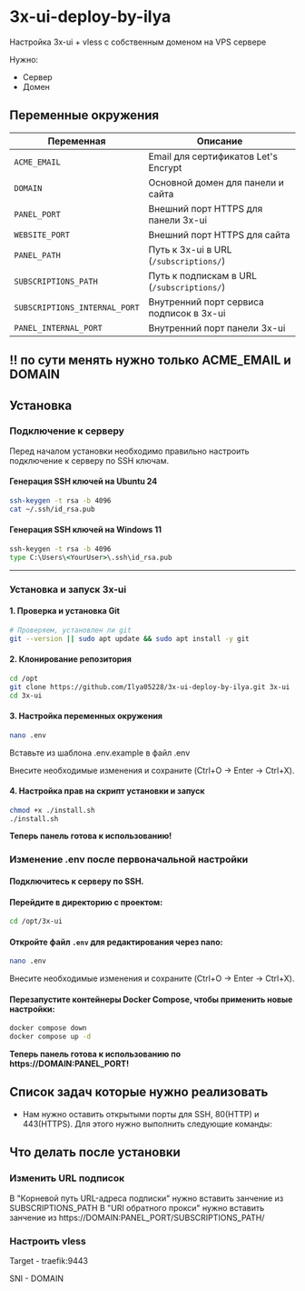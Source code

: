 # 3x-ui-deploy-by-ilya

Настройка 3x-ui + vless с собственным доменом на VPS сервере

Нужно:
- Сервер
- Домен
## Переменные окружения

| Переменная                   | Описание |
|-------------------------------|----------|
| `ACME_EMAIL`                  | Email для сертификатов Let's Encrypt |
| `DOMAIN`                      | Основной домен для панели и сайта |
| `PANEL_PORT`                  | Внешний порт HTTPS для панели 3x-ui |
| `WEBSITE_PORT`                | Внешний порт HTTPS для сайта |
| `PANEL_PATH`                  | Путь к 3x-ui в URL (`/subscriptions/`) |
| `SUBSCRIPTIONS_PATH`          | Путь к подпискам в URL (`/subscriptions/`) |
| `SUBSCRIPTIONS_INTERNAL_PORT` | Внутренний порт сервиса подписок в 3x-ui |
| `PANEL_INTERNAL_PORT`         | Внутренний порт панели 3x-ui |

!! по сути менять нужно только ACME_EMAIL и DOMAIN
---

## Установка

### Подключение к серверу

Перед началом установки необходимо правильно настроить подключение к серверу по SSH ключам.

#### Генерация SSH ключей на Ubuntu 24
```bash
ssh-keygen -t rsa -b 4096
cat ~/.ssh/id_rsa.pub
````

#### Генерация SSH ключей на Windows 11

```cmd
ssh-keygen -t rsa -b 4096
type C:\Users\<YourUser>\.ssh\id_rsa.pub
```

---

### Установка и запуск 3x-ui

#### 1. Проверка и установка Git

```bash
# Проверяем, установлен ли git
git --version || sudo apt update && sudo apt install -y git
```

#### 2. Клонирование репозитория

```bash
cd /opt
git clone https://github.com/Ilya05228/3x-ui-deploy-by-ilya.git 3x-ui
cd 3x-ui
```

#### 3. Настройка переменных окружения

```bash
nano .env
```
Вставьте из шаблона .env.example в файл .env

Внесите необходимые изменения и сохраните (Ctrl+O → Enter → Ctrl+X).


#### 4. Настройка прав на скрипт установки и запуск

```bash
chmod +x ./install.sh
./install.sh
```
**Теперь панель готова к использованию!**

### Изменение .env после первоначальной настройки

#### Подключитесь к серверу по SSH.

#### Перейдите в директорию с проектом:

```bash
cd /opt/3x-ui
```

#### Откройте файл `.env` для редактирования через nano:

```bash
nano .env
```
Внесите необходимые изменения и сохраните (Ctrl+O → Enter → Ctrl+X).

#### Перезапустите контейнеры Docker Compose, чтобы применить новые настройки:

```bash
docker compose down
docker compose up -d
```
**Теперь панель готова к использованию по https://DOMAIN:PANEL_PORT!**

## Список задач которые нужно реализовать
- Нам нужно оставить открытыми порты для SSH, 80(HTTP) и 443(HTTPS). Для этого нужно выполнить следующие команды:


## Что делать после установки
### Изменить URL подписок 
В "Корневой путь URL-адреса подписки" нужно вставить занчение из SUBSCRIPTIONS_PATH
В "URI обратного прокси" нужно вставить занчение из https://DOMAIN:PANEL_PORT/SUBSCRIPTIONS_PATH/
### Настроить  vless
Target - traefik:9443

SNI - DOMAIN
